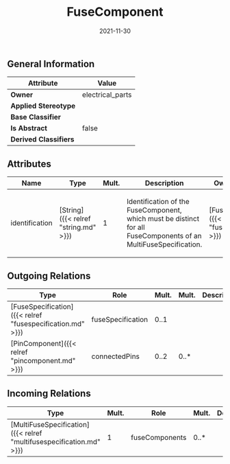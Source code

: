 ﻿---
title: FuseComponent
toc: false
type: specs
date: "2021-11-30"
draft: false
specification: VEC
version: 2.0.0-rc1
documentType: "Recommendation"
elementType: Class
classes:
  - FuseComponent
menu_name: vec-2.0.0-rc1
---


## General Information

| Attribute               | Value |
|-------------------------|-------|
| **Owner**               | electrical_parts |
| **Applied Stereotype**  |   |
| **Base Classifier**     |   |
| **Is Abstract**         | false |
| **Derived Classifiers** |   |

## Attributes
|  Name  |  Type  |  Mult.  |  Description  |  Owning Classifier  |
|--------|--------|---------|---------------|--------------|
|identification | [String]({{< relref "string.md" >}}) | 1 | <p> Identification of the FuseComponent, which must be distinct for all FuseComponents of an MultiFuseSpecification.      </p> | [FuseComponent]({{< relref "fusecomponent.md" >}}) |

## Outgoing Relations
|    Type  |   Role   |   Mult.   |   Mult.   |   Description   |
|----------|----------|-----------|-----------|-----------------|
| [FuseSpecification]({{< relref "fusespecification.md" >}}) | fuseSpecification | 0..1 |  |  |
| [PinComponent]({{< relref "pincomponent.md" >}}) | connectedPins | 0..2 | 0..* |  |
##  Incoming Relations
|    Type  |   Mult.  |   Role    |   Mult.   |   Description  |
|----------|----------|-----------|-----------|----------------|
| [MultiFuseSpecification]({{< relref "multifusespecification.md" >}}) | 1 | fuseComponents | 0..* |  |
